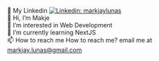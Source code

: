 💼 My Linkedin  [![Linkedin: markjaylunas](https://img.shields.io/badge/-MarkJay%20Lunas-blue?style=flat-square&logo=Linkedin&logoColor=white&link=https://www.linkedin.com/in/markjaylunas/)](https://www.linkedin.com/in/markjaylunas/) <br />
👋 Hi, I’m Makje<br />
👀 I’m interested in Web Development<br />
🌱 I’m currently learning NextJS<br />
📫 How to reach me How to reach me? email me at markjay.lunas@gmail.com

<!---
markjaylunas/markjaylunas is a ✨ special ✨ repository because its `README.md` (this file) appears on your GitHub profile.
You can click the Preview link to take a look at your changes.
--->
